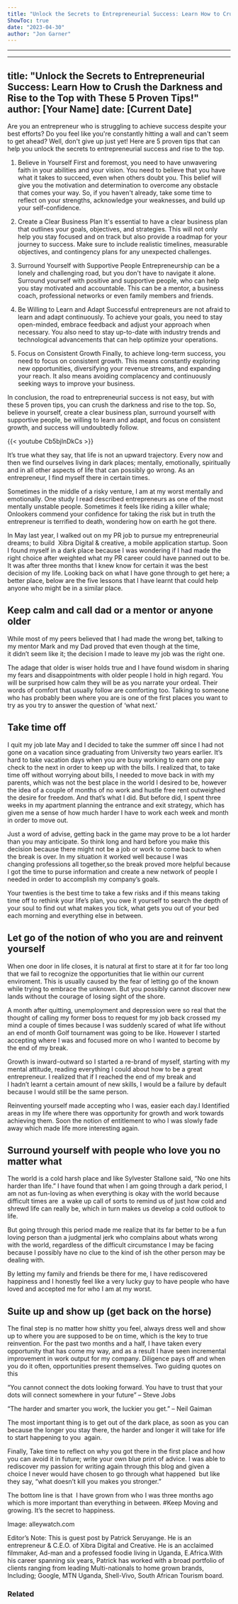 ```yaml
---
title: "Unlock the Secrets to Entrepreneurial Success: Learn How to Crush the Darkness and Rise to the Top with These 5 Proven Tips!"
ShowToc: true 
date: "2023-04-30"
author: "Jon Garner"
---
```

*****
---
title: "Unlock the Secrets to Entrepreneurial Success: Learn How to Crush the Darkness and Rise to the Top with These 5 Proven Tips!"
author: [Your Name]
date: [Current Date]
---

Are you an entrepreneur who is struggling to achieve success despite your best efforts? Do you feel like you're constantly hitting a wall and can't seem to get ahead? Well, don't give up just yet! Here are 5 proven tips that can help you unlock the secrets to entrepreneurial success and rise to the top.

1. Believe in Yourself
First and foremost, you need to have unwavering faith in your abilities and your vision. You need to believe that you have what it takes to succeed, even when others doubt you. This belief will give you the motivation and determination to overcome any obstacle that comes your way. So, if you haven't already, take some time to reflect on your strengths, acknowledge your weaknesses, and build up your self-confidence.

2. Create a Clear Business Plan
It's essential to have a clear business plan that outlines your goals, objectives, and strategies. This will not only help you stay focused and on track but also provide a roadmap for your journey to success. Make sure to include realistic timelines, measurable objectives, and contingency plans for any unexpected challenges.

3. Surround Yourself with Supportive People
Entrepreneurship can be a lonely and challenging road, but you don't have to navigate it alone. Surround yourself with positive and supportive people, who can help you stay motivated and accountable. This can be a mentor, a business coach, professional networks or even family members and friends.

4. Be Willing to Learn and Adapt
Successful entrepreneurs are not afraid to learn and adapt continuously. To achieve your goals, you need to stay open-minded, embrace feedback and adjust your approach when necessary. You also need to stay up-to-date with industry trends and technological advancements that can help optimize your operations.

5. Focus on Consistent Growth
Finally, to achieve long-term success, you need to focus on consistent growth. This means constantly exploring new opportunities, diversifying your revenue streams, and expanding your reach. It also means avoiding complacency and continuously seeking ways to improve your business.

In conclusion, the road to entrepreneurial success is not easy, but with these 5 proven tips, you can crush the darkness and rise to the top. So, believe in yourself, create a clear business plan, surround yourself with supportive people, be willing to learn and adapt, and focus on consistent growth, and success will undoubtedly follow.

{{< youtube Cb5bjlnDkCs >}} 



It’s true what they say, that life is not an upward trajectory. Every now and then we find ourselves living in dark places; mentally, emotionally, spiritually and in all other aspects of life that can possibly go wrong. As an entrepreneur, I find myself there in certain times.
 
Sometimes in the middle of a risky venture, I am at my worst mentally and emotionally. One study I read described entrepreneurs as one of the most mentally unstable people. Sometimes it feels like riding a killer whale; Onlookers commend your confidence for taking the risk but in truth the entrepreneur is terrified to death, wondering how on earth he got there.
 
In May last year, I walked out on my PR job to pursue my entrepreneurial dreams; to build  Xibra Digital & creative, a mobile application startup. Soon I found myself in a dark place because I was wondering if I had made the right choice after weighted what my PR career could have panned out to be. It was after three months that I knew know for certain it was the best decision of my life. Looking back on what I have gone through to get here; a better place, below are the five lessons that I have learnt that could help anyone who might be in a similar place.
 
## Keep calm and call dad or a mentor or anyone older
 
While most of my peers believed that I had made the wrong bet, talking to my mentor Mark and my Dad proved that even though at the time, it didn’t seem like it; the decision I made to leave my job was the right one.
 
The adage that older is wiser holds true and I have found wisdom in sharing my fears and disappointments with older people I hold in high regard. You will be surprised how calm they will be as you narrate your ordeal. Their words of comfort that usually follow are comforting too. Talking to someone who has probably been where you are is one of the first places you want to try as you try to answer the question of ‘what next.’
 
## Take time off
 
I quit my job late May and I decided to take the summer off since I had not gone on a vacation since graduating from University two years earlier. It’s hard to take vacation days when you are busy working to earn one pay check to the next in order to keep up with the bills. I realized that, to take time off without worrying about bills, I needed to move back in with my parents, which was not the best place in the world I desired to be, however the idea of a couple of months of no work and hustle free rent outweighed the desire for freedom. And that’s what I did. But before did, I spent three weeks in my apartment planning the entrance and exit strategy, which has given me a sense of how much harder I have to work each week and month in order to move out.
 
Just a word of advise, getting back in the game may prove to be a lot harder than you may anticipate. So think long and hard before you make this decision because there might not be a job or work to come back to when the break is over. In my situation it worked well because I was changing professions all together,so the break proved more helpful because I got the time to purse information and create a new network of people I needed in order to accomplish my company’s goals.
 
Your twenties is the best time to take a few risks and if this means taking time off to rethink your life’s plan, you owe it yourself to search the depth of your soul to find out what makes you tick, what gets you out of your bed each morning and everything else in between.
 
## Let go of the notion of who you are and reinvent yourself
 
When one door in life closes, it is natural at first to stare at it for far too long that we fail to recognize the opportunities that lie within our current enviroment. This is usually caused by the fear of letting go of the known while trying to embrace the unknown. But you possibly cannot discover new lands without the courage of losing sight of the shore.
 
A month after quitting, unemployment and depression were so real that the thought of calling my former boss to request for my job back crossed my mind a couple of times because I was suddenly scared of what life without an end of month Golf tournament was going to be like. However I started accepting where I was and focused more on who I wanted to become by the end of my break.
 
Growth is inward-outward so I started a re-brand of myself, starting with my mental attitude, reading everything I could about how to be a great entrepreneur. I realized that if I reached the end of my break and I hadn’t learnt a certain amount of new skills, I would be a failure by default because I would still be the same person.
 
Reinventing yourself made accepting who I was, easier each day.I Identified areas in my life where there was opportunity for growth and work towards achieving them. Soon the notion of entitlement to who I was slowly fade away which made life more interesting again.
 
## Surround yourself with people who love you no matter what
 
The world is a cold harsh place and like Sylvester Stallone said, “No one hits harder than life.” I have found that when I am going through a dark period, I am not as fun-loving as when everything is okay with the world because difficult times are  a wake up call of sorts to remind us of just how cold and shrewd life can really be, which in turn makes us develop a cold outlook to life.
 
But going through this period made me realize that its far better to be a fun loving person than a judgmental jerk who complains about whats wrong with the world, regardless of the difficult circumstance I may be facing because I possibly have no clue to the kind of ish the other person may be dealing with.
 
By letting my family and friends be there for me, I have rediscovered happiness and I honestly feel like a very lucky guy to have people who have loved and accepted me for who I am at my worst.
 
## Suite up and show up (get back on the horse)
 
The final step is no matter how shitty you feel, always dress well and show up to where you are supposed to be on time, which is the key to true reinvention. For the past two months and a half, I have taken every opportunity that has come my way, and as a result I have seen incremental improvement in work output for my company. Diligence pays off and when you do it often, opportunities present themselves. Two guiding quotes on this
 
“You cannot connect the dots looking forward. You have to trust that your dots will connect somewhere in your future” – Steve Jobs
 
“The harder and smarter you work, the luckier you get.” – Neil Gaiman
 
The most important thing is to get out of the dark place, as soon as you can because the longer you stay there, the harder and longer it will take for life to start happening to you  again.
 
Finally, Take time to reflect on why you got there in the first place and how you can avoid it in future; write your own blue print of advice. I was able to rediscover my passion for writing again through this blog and given a choice I never would have chosen to go through what happened  but like they say, “what doesn’t kill you makes you stronger.”
 
The bottom line is that  I have grown from who I was three months ago which is more important than everything in between. #Keep Moving and growing. It’s the secret to happiness.
 
Image: alleywatch.com
 
Editor’s Note: This is guest post by Patrick Seruyange. He is an entrepreneur & C.E.O. of Xibra Digital and Creative. He is an acclaimed filmmaker, Ad-man and a professed foodie living in Uganda, E.Africa.With his career spanning six years, Patrick has worked with a broad portfolio of clients ranging from leading Multi-nationals to home grown brands, Including; Google, MTN Uganda, Shell-Vivo, South African Tourism board.
 
### Related



